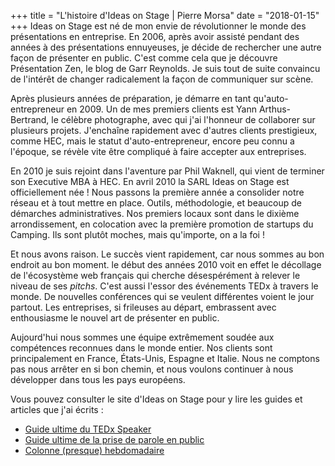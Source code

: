 +++
title = "L'histoire d'Ideas on Stage | Pierre Morsa"
date = "2018-01-15"
+++
Ideas on Stage est né de mon envie de révolutionner le monde des présentations en entreprise. En 2006, après avoir assisté pendant des années à des présentations ennuyeuses, je décide de rechercher une autre façon de présenter en public. C'est comme cela que je découvre Présentation Zen, le blog de Garr Reynolds. Je suis tout de suite convaincu de l'intérêt de changer radicalement la façon de communiquer sur scène.

Après plusieurs années de préparation, je démarre en tant qu'auto-entrepreneur en 2009. Un de mes premiers clients est Yann Arthus-Bertrand, le célèbre photographe, avec qui j'ai l'honneur de collaborer sur plusieurs projets. J'enchaîne rapidement avec d'autres clients prestigieux, comme HEC, mais le statut d'auto-entrepreneur, encore peu connu a l'époque, se révèle vite être compliqué à faire accepter aux entreprises.

En 2010 je suis rejoint dans l'aventure par Phil Waknell, qui vient de terminer son Executive MBA à HEC. En avril 2010 la SARL Ideas on Stage est officiellement née ! Nous passons la première année a consolider notre réseau et à tout mettre en place. Outils, méthodologie, et beaucoup de démarches administratives. Nos premiers locaux sont dans le dixième arrondissement, en colocation avec la première promotion de startups du Camping. Ils sont plutôt moches, mais qu'importe, on a la foi !

Et nous avons raison. Le succès vient rapidement, car nous sommes au bon endroit au bon moment. le début des années 2010 voit en effet le décollage de l'écosystème web français qui cherche désespérément à relever le niveau de ses *pitchs*. C'est aussi l'essor des événements TEDx à travers le monde. De nouvelles conférences qui se veulent différentes voient le jour partout. Les entreprises, si frileuses au départ, embrassent avec enthousiasme le nouvel art de présenter en public.

Aujourd'hui nous sommes une équipe extrêmement soudée aux compétences reconnues dans le monde entier. Nos clients sont principalement en France, États-Unis, Espagne et Italie. Nous ne comptons pas nous arrêter en si bon chemin, et nous voulons continuer à nous développer dans tous les pays européens.

Vous pouvez consulter le site d'Ideas on Stage pour y lire les guides et articles que j'ai écrits :

* [Guide ultime du TEDx Speaker](https://www.ideasonstage.fr/guide-tedx-speaker/)
* [Guide ultime de la prise de parole en public](https://www.ideasonstage.fr/guide-ultime-prise-de-parole-en-public/)
* [Colonne (presque) hebdomadaire](https://www.ideasonstage.fr/news/)
